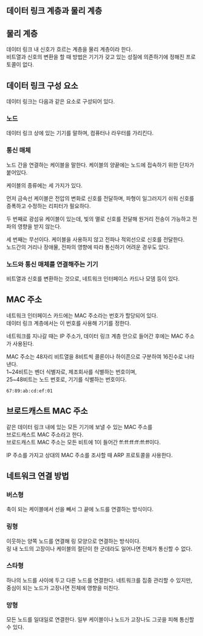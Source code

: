 ## 데이터 링크 계층과 물리 계층

## 물리 계층

데이터 링크 내 신호가 흐르는 계층을 물리 계층이라 한다.  
비트열과 신호의 변환을 할 때 방법은 기기가 갖고 있는 성질에 의존하기에 정해진 프로토콜이 없다.

## 데이터 링크 구성 요소

데이터 링크는 다음과 같은 요소로 구성되어 있다.

### 노드

데이터 링크 상에 있는 기기를 말하며, 컴퓨터나 라우터를 가리킨다.

### 통신 매체

노드 간을 연결하는 케이블을 말한다. 케이블의 양끝에는 노드에 접속하기 위한 단자가 붙어있다.

케이블의 종류에는 세 가지가 있다.

먼저 금속선 케이블은 전압의 변화로 신호를 전달하며, 파형이 일그러지기 쉬워 신호를 증폭하고 수정하는 리피터가 필요하다.

두 번째로 광섬유 케이블이 있는데, 빛의 멸로 신호를 전달해 원거리 전송이 가능하고 전파의 영향을 받지 않는다.

세 번째는 무선이다. 케이블을 사용하지 않고 전파나 적외선으로 신호를 전달한다.  
노드간의 거리나 장애물, 전파의 영향에 따라 통신하기 어려운 경우도 있다.

### 노드와 통신 매체를 연결해주는 기기

비트열과 신호를 변환하는 것으로, 네트워크 인터페이스 카드나 모뎀 등이 있다.

## MAC 주소

네트워크 인터페이스 카드에는 MAC 주소라는 번호가 할당되어 있다.  
데이터 링크 계층에서는 이 번호를 사용해 기기를 정한다.

네트워크를 지나갈 때는 IP 주소가, 데이터 링크 계층 안으로 들어간 후에는 MAC 주소가 사용된다.

MAC 주소는 48자리 비트열을 8비트씩 콜론이나 하이픈으로 구분하여 16진수로 나타낸다.  
1~24비트는 벤더 식별자로, 제조회사를 식별하는 번호이며,  
25~48비트는 노드 번호로, 기기를 식별하는 번호이다.

```
67:89:ab:cd:ef:01
```

## 브로드캐스트 MAC 주소

같은 데이터 링크 내에 있는 모든 기기에 보낼 수 있는 MAC 주소를  
브로드캐스트 MAC 주소라고 한다.  
브로드캐스트 MAC 주소는 모든 비트에 1이 들어간 ff:ff:ff:ff:ff:ff이다.

IP 주소를 가지고 상대의 MAC 주소를 조사할 때 ARP 프로토콜을 사용한다.

## 네트워크 연결 방법

### 버스형

축이 되는 케이블에서 선을 빼서 그 끝에 노드를 연결하는 방식이다.

### 링형

이웃하는 양쪽 노드를 연결해 링 모양으로 연결하는 방식이다.  
링 내 노드의 고장이나 케이블의 절단이 한 군데라도 일어나면 전체가 통신할 수 없다.

### 스타형

하나의 노드를 사이에 두고 다른 노드를 연결한다. 네트워크를 집중 관리할 수 있지만,  
중심이 되는 노드가 고장나면 전체에 영향을 미친다.

### 망형

모든 노드를 일대일로 연결한다. 일부 케이블이나 노드가 고장나도 그곳을 피해 통신할 수 있다.
